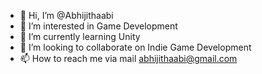 - 👋 Hi, I’m @Abhijithaabi
- 👀 I’m interested in Game Development
- 🌱 I’m currently learning Unity
- 💞️ I’m looking to collaborate on Indie Game Development
- 📫 How to reach me via mail abhijithaabi@gmail.com

<!---
Abhijithaabi/Abhijithaabi is a ✨ special ✨ repository because its `README.md` (this file) appears on your GitHub profile.
You can click the Preview link to take a look at your changes.
--->
